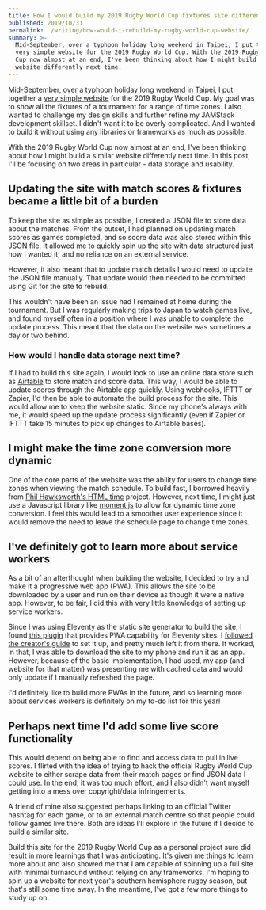 ```yaml
---
title: How I would build my 2019 Rugby World Cup fixtures site differently next time.
published: 2019/10/31
permalink:  /writing/how-would-i-rebuild-my-rugby-world-cup-website/
summary: >-
  Mid-September, over a typhoon holiday long weekend in Taipei, I put together a
  very simple website for the 2019 Rugby World Cup. With the 2019 Rugby World
  Cup now almost at an end, I've been thinking about how I might build a similar
  website differently next time.
---
```


Mid-September, over a typhoon holiday long weekend in Taipei, I put together a [very simple website](https://rwc2019.fershad.com) for the 2019 Rugby World Cup. My goal was to show all the fixtures of a tournament for a range of time zones. I also wanted to challenge my design skills and further refine my JAMStack development skillset. I didn't want it to be overly complicated. And I wanted to build it without using any libraries or frameworks as much as possible.

With the 2019 Rugby World Cup now almost at an end, I've been thinking about how I might build a similar website differently next time. In this post, I'll be focusing on two areas in particular - data storage and usability.

## Updating the site with match scores & fixtures became a little bit of a burden

To keep the site as simple as possible, I created a JSON file to store data about the matches. From the outset, I had planned on updating match scores as games completed, and so score data was also stored within this JSON file. It allowed me to quickly spin up the site with data structured just how I wanted it, and no reliance on an external service.

However, it also meant that to update match details I would need to update the JSON file manually. That update would then needed to be committed using Git for the site to rebuild.

This wouldn't have been an issue had I remained at home during the tournament. But I was regularly making trips to Japan to watch games live, and found myself often in a position where I was unable to complete the update process. This meant that the data on the website was sometimes a day or two behind.

### How would I handle data storage next time?

If I had to build this site again, I would look to use an online data store such as [Airtable](https://airtable.com/invite/r/1p0yKl4x) to store match and score data. This way, I would be able to update scores through the Airtable app quickly. Using webhooks, IFTTT or Zapier, I'd then be able to automate the build process for the site. This would allow me to keep the website static. Since my phone's always with me, it would speed up the update process significantly (even if Zapier or IFTTT take 15 minutes to pick up changes to Airtable bases).

## I might make the time zone conversion more dynamic

One of the core parts of the website was the ability for users to change time zones when viewing the match schedule. To build fast, I borrowed heavily from [Phil Hawksworth's HTML time](https://github.com/philhawksworth/html-time) project. However, next time, I might just use a Javascript library like [moment.js](https://momentjs.com/) to allow for dynamic time zone conversion. I feel this would lead to a smoother user experience since it would remove the need to leave the schedule page to change time zones.

## I've definitely got to learn more about service workers

As a bit of an afterthought when building the website, I decided to try and make it a progressive web app (PWA). This allows the site to be downloaded by a user and run on their device as though it were a native app. However, to be fair, I did this with very little knowledge of setting up service workers.

Since I was using Eleventy as the static site generator to build the site, I found [this plugin](https://www.npmjs.com/package/eleventy-plugin-pwa) that provides PWA capability for Eleventy sites. I [followed the creator's guide](https://okitavera.me/article/turn-your-eleventy-into-offline-first-pwa/) to set it up, and pretty much left it from there. It worked, in that, I was able to download the site to my phone and run it as an app. However, because of the basic implementation, I had used, my app (and website for that matter) was presenting me with cached data and would only update if I manually refreshed the page.

I'd definitely like to build more PWAs in the future, and so learning more about services workers is definitely on my to-do list for this year!

## Perhaps next time I'd add some live score functionality

This would depend on being able to find and access data to pull in live scores. I flirted with the idea of trying to hack the official Rugby World Cup website to either scrape data from their match pages or find JSON data I could use. In the end, it was too much effort, and I also didn't want myself getting into a mess over copyright/data infringements.

A friend of mine also suggested perhaps linking to an official Twitter hashtag for each game, or to an external match centre so that people could follow games live there. Both are ideas I'll explore in the future if I decide to build a similar site.

Build this site for the 2019 Rugby World Cup as a personal project sure did result in more learnings that I was anticipating. It's given me things to learn more about and also showed me that I am capable of spinning up a full site with minimal turnaround without relying on any frameworks. I'm hoping to spin up a website for next year's southern hemisphere rugby season, but that's still some time away. In the meantime, I've got a few more things to study up on.
